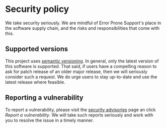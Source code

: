 # Security policy

We take security seriously. We are mindful of Error Prone Support's place in
the software supply chain, and the risks and responsibilities that come with
this.

## Supported versions

This project uses [semantic versioning][semantic-versioning]. In general, only
the latest version of this software is supported. That said, if users have a
compelling reason to ask for patch release of an older major release, then we
will seriously consider such a request. We do urge users to stay up-to-date and
use the latest release where feasible.

## Reporting a vulnerability

To report a vulnerability, please visit the [security
advisories][security-advisories] page an click _Report a vulnerability_. We
will take such reports seriously and work with you to resolve the issue in a
timely manner.

[security-advisories]: https://github.com/PicnicSupermarket/error-prone-support/security/advisories
[semantic-versioning]: https://semver.org/
